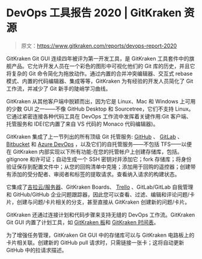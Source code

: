 # DevOps 工具报告 2020 | GitKraken 资源

> 原文：<https://www.gitkraken.com/reports/devops-report-2020>

GitKraken Git GUI 连续四年被评为第一开发工具，是 GitKraken 工具套件中的旗舰产品。它允许开发人员在一个彩色的图形中可视化他们的 Git 库的历史，并且它将复杂的 Git 命令简化为拖放动作。通过内置的合并冲突编辑器、交互式 rebase 模式、内置的代码编辑器、集成等等，GitKraken 为有经验的开发人员简化了 Git 工作流，并减少了 Git 新手的陡峭学习曲线。

GitKraken 从其他客户端中脱颖而出，因为它是 Linux、Mac 和 Windows 上可用的少数 GUI 之一——不像 GitHub Desktop 和 Sourcetree，它们不支持 Linux。它通过紧密连接各种代码工具在 DevOps 工作流中发挥着关键作用:Git 客户端、托管服务和 IDE(它内置了来自 VS 代码的 Monaco 代码编辑器)。

GitKraken 集成了上一节列出的所有顶级 Git 托管服务: [GitHub](#github) 、 [GitLab](#gitlab-code) 、 [Bitbucket](#bitbucket) 和 [Azure DevOps](#azure-devops-code) ，以及它们的自托管服务——不包括 TFS——以便在 GitKraken 内部实现以下所有功能:在您的托管帐户上创建存储库，包括。gitignore 和许可证；自动生成一个 SSH 密钥对并添加它；fork 存储库；将身份验证保存到配置文件中；从您的回购清单中克隆；添加用于回购的遥控器；创建带有添加的受分配者、审阅者和标签的提取请求。查看纳入请求的构建状态。

它集成了[吉拉云/服务器](#jira)、GitKraken Boards、 [Trello](#trello) 、GitLab/GitLab 自我管理和 GitHub/GitHub 企业问题跟踪器，因此您可以查看、过滤、编辑和评论问题/卡片，创建与问题/卡片相关的分支，甚至直接从 GitKraken 创建新的问题/卡片。

GitKraken 还通过连接计划和代码步骤来支持无缝的 DevOps 工作流。GitKraken Git GUI 内置了计划工具，如 [GitKraken 板](#gitkraken-boards)和 [GitKraken 时间表](#gitkraken-timelines)。

为了增强任务管理，GitKraken Git GUI 中的存储库可以与 GitKraken 电路板上的卡片相关联。创建新的 GitHub pull 请求时，只需链接一张卡；这将自动更新 GitHub 中的拉请求描述。